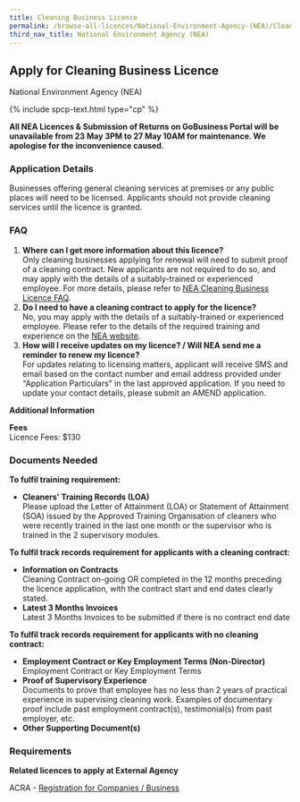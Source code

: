 ```yaml
---
title: Cleaning Business Licence
permalink: /browse-all-licences/National-Environment-Agency-(NEA)/Cleaning-Business-Licence
third_nav_title: National Environment Agency (NEA)
---
```


## Apply for Cleaning Business Licence

National Environment Agency (NEA)

{% include spcp-text.html type="cp" %}

<p><b>All NEA Licences & Submission of Returns on GoBusiness Portal will be unavailable from 23 May 3PM to 27 May 10AM for maintenance. We apologise for the inconvenience caused.</b></p>

<H3>Application Details</H3>

<p>Businesses offering general cleaning services at premises or any public places will need to be licensed. Applicants should not provide cleaning services until the licence is granted.</p>
<h3>FAQ</h3>
<ol>
<li><strong>Where can I get more information about this licence?</strong><br>Only cleaning businesses applying for renewal will need to submit proof of a cleaning contract. New applicants are not required to do so, and may apply with the details of a suitably-trained or experienced employee. For more details, please refer to&nbsp;<a href="https://www.nea.gov.sg/our-services/public-cleanliness/cleaning-industry/cleaning-business-licence/cleaning-business-licence-faq" target="_blank" rel="noopener">NEA Cleaning Business Licence FAQ</a>.</li>
<li><strong>Do I need to have a cleaning contract to apply for the licence?<br></strong>No, you may apply with the details of a suitably-trained or experienced employee. Please refer to the details of the required training and experience on the <a href="https://www.nea.gov.sg/our-services/public-cleanliness/cleaning-industry/cleaning-business-licence/cleaning-business-licence-faq" target="_blank" rel="noopener">NEA website</a>.</li>
<li><strong>How will I receive updates on my licence? / Will NEA send me a reminder to renew my licence?</strong><br>For updates relating to licensing matters, applicant will receive SMS and email based on the contact number and email address provided under "Application Particulars" in the last approved application. If you need to update your contact details, please submit an AMEND application.</li>
</ol>

<strong>Additional Information</strong>

<p><strong>Fees</strong><br>Licence Fees: $130</p>

<H3>Documents Needed</H3>

<p><strong>To fulfil training requirement:</strong></p> 
<ul> 
<li><strong>Cleaners' Training Records (LOA)<br></strong>Please upload the Letter of Attainment (LOA) or Statement of Attainment (SOA) issued by the Approved Training Organisation of cleaners who were recently trained in the last one month or the supervisor who is trained in the 2 supervisory modules.</li> 
</ul> 
<p><strong>To fulfil track records requirement for applicants with a cleaning contract:</strong></p> 
<ul> 
<li><strong>Information on Contracts<br></strong>Cleaning Contract on-going OR completed in the 12 months preceding the licence application, with the contract start and end dates clearly stated.</li> 
<li><strong>Latest 3 Months Invoices<br></strong>Latest 3 Months Invoices to be submitted if there is no contract end date</li> 
</ul> 
<p><strong>To fulfil track records requirement for applicants with no cleaning contract:</strong></p> 
<ul> 
<li><strong>Employment Contract or Key Employment Terms (Non-Director)<br></strong>Employment Contract or Key Employment Terms</li> 
<li><strong>Proof of Supervisory Experience<br></strong>Documents to prove that employee has no less than 2 years of practical experience in supervising cleaning work. Examples of documentary proof include past employment contract(s), testimonial(s) from past employer, etc.</li> 
<li><strong>Other Supporting Document(s)</strong></li> 
</ul>

<H3>Requirements</H3>

<p><strong>Related licences to apply at External Agency</strong></p>
<p>ACRA - <a href="https://www.acra.gov.sg/Home/" target="_blank" rel="noopener">Registration for Companies / Business</a></p>

